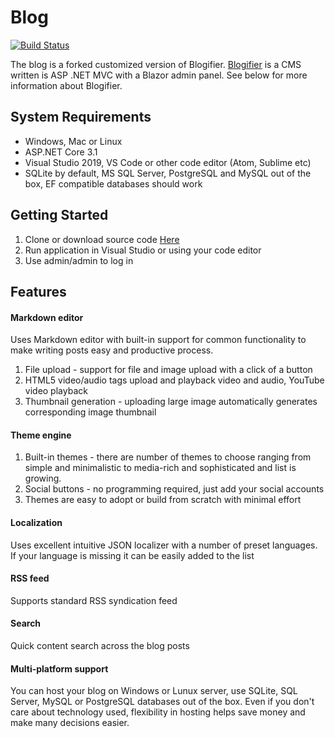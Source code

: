 # Blog
[![Build Status](https://dev.azure.com/rtur/Blogifier/_apis/build/status/blogifierdotnet.Blogifier)](https://dev.azure.com/rtur/Blogifier/_build/latest?definitionId=3)

The blog is a forked customized version of Blogifier. [Blogifier](https://github.com/blogifierdotnet) is a CMS written is ASP .NET MVC with a Blazor admin panel. See below for more information about Blogifier. 


## System Requirements

* Windows, Mac or Linux
* ASP.NET Core 3.1
* Visual Studio 2019, VS Code or other code editor (Atom, Sublime etc)
* SQLite by default, MS SQL Server, PostgreSQL and MySQL out of the box, EF compatible databases should work

## Getting Started

1. Clone or download source code [Here](https://github.com/z95harris/Blog)
2. Run application in Visual Studio or using your code editor
3. Use admin/admin to log in

## Features

#### Markdown editor
Uses Markdown editor with built-in support for common functionality to make writing posts easy and productive process.

1. File upload - support for file and image upload with a click of a button
2. HTML5 video/audio tags upload and playback video and audio, YouTube video playback
3. Thumbnail generation - uploading large image automatically generates corresponding image thumbnail

#### Theme engine

1. Built-in themes - there are number of themes to choose ranging from simple and minimalistic to media-rich and sophisticated and list is growing.
2. Social buttons - no programming required, just add your social accounts
3. Themes are easy to adopt or build from scratch with minimal effort

#### Localization
Uses excellent intuitive JSON localizer with a number of preset languages. If your language is missing it can be easily added to the list

#### RSS feed
Supports standard RSS syndication feed

#### Search
Quick content search across the blog posts

#### Multi-platform support
You can host your blog on Windows or Lunux server, use SQLite, SQL Server, MySQL or PostgreSQL databases out of the box. 
Even if you don't care about technology used, flexibility in hosting helps save money and make many decisions easier.

